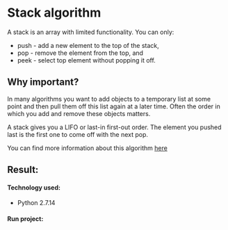 Stack algorithm
=================

A stack is an array with limited functionality.
You can only:
* push - add a new element to the top of the stack,
* pop - remove the element from the top, and
* peek - select top element without popping it off.

## Why important?

In many algorithms you want to add objects to a temporary list at some point and then pull them off this list again at a later time. Often the order in which you add and remove these objects matters.

A stack gives you a LIFO or last-in first-out order. The element you pushed last is the first one to come off with the next pop.

You can find more information about this algorithm [here](https://github.com/raywenderlich/swift-algorithm-club/tree/master/Stack)

## Result:

#### Technology used:

* Python 2.7.14

#### Run project:
